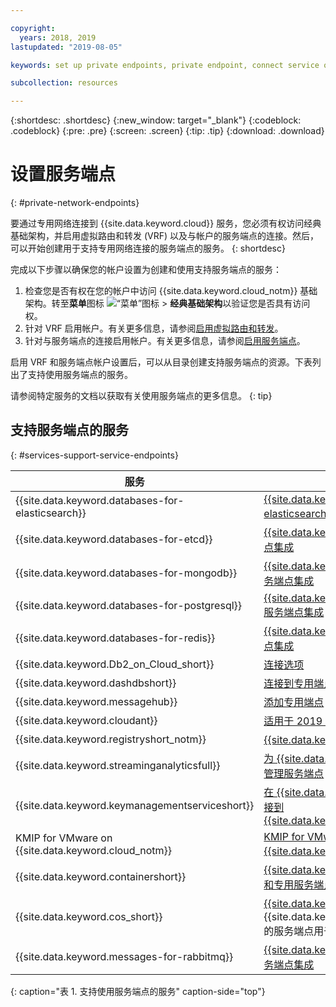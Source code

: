```yaml
---

copyright:
  years: 2018, 2019
lastupdated: "2019-08-05"

keywords: set up private endpoints, private endpoint, connect service over private network, 

subcollection: resources

---
```


{:shortdesc: .shortdesc}
{:new_window: target="_blank"}
{:codeblock: .codeblock}
{:pre: .pre}
{:screen: .screen}
{:tip: .tip}
{:download: .download}

# 设置服务端点
{: #private-network-endpoints}

要通过专用网络连接到 {{site.data.keyword.cloud}} 服务，您必须有权访问经典基础架构，并启用虚拟路由和转发 (VRF) 以及与帐户的服务端点的连接。然后，可以开始创建用于支持专用网络连接的服务端点的服务。
{: shortdesc}

完成以下步骤以确保您的帐户设置为创建和使用支持服务端点的服务：

1. 检查您是否有权在您的帐户中访问 {{site.data.keyword.cloud_notm}} 基础架构。转至**菜单**图标 ![“菜单”图标](../icons/icon_hamburger.svg) > **经典基础架构**以验证您是否具有访问权。
2. 针对 VRF 启用帐户。有关更多信息，请参阅[启用虚拟路由和转发](/docs/account?topic=account-vrf-service-endpoint#vrf)。
3. 针对与服务端点的连接启用帐户。有关更多信息，请参阅[启用服务端点](/docs/account?topic=account-vrf-service-endpoint#service-endpoint)。

启用 VRF 和服务端点帐户设置后，可以从目录创建支持服务端点的资源。下表列出了支持使用服务端点的服务。 

请参阅特定服务的文档以获取有关使用服务端点的更多信息。
{: tip}

## 支持服务端点的服务
{: #services-support-service-endpoints}

|服务|文档|
|-------------------|-------------------------------|
| {{site.data.keyword.databases-for-elasticsearch}} | [{{site.data.keyword.databases-for-elasticsearch}} 服务端点集成](/docs/services/databases-for-elasticsearch?topic=cloud-databases-service-endpoints) |
| {{site.data.keyword.databases-for-etcd}} | [{{site.data.keyword.databases-for-etcd}} 服务端点集成](/docs/services/databases-for-etcd?topic=cloud-databases-service-endpoints) |
| {{site.data.keyword.databases-for-mongodb}} | [{{site.data.keyword.databases-for-mongodb}} 服务端点集成](/docs/services/databases-for-mongodb?topic=cloud-databases-service-endpoints) |
| {{site.data.keyword.databases-for-postgresql}} | [{{site.data.keyword.databases-for-postgresql}} 服务端点集成](/docs/services/databases-for-postgresql?topic=cloud-databases-service-endpoints)|
| {{site.data.keyword.databases-for-redis}} | [{{site.data.keyword.databases-for-redis}} 服务端点集成](/docs/services/databases-for-redis?topic=cloud-databases-service-endpoints)|
| {{site.data.keyword.Db2_on_Cloud_short}} | [连接选项](/docs/services/Db2onCloud?topic=Db2onCloud-connect_options) |
| {{site.data.keyword.dashdbshort}} | [连接到专用端点](/docs/services/Db2whc?topic=Db2whc-connect_options#priv_endpt) |
|{{site.data.keyword.messagehub}} | [添加专用端点](/docs/services/EventStreams?topic=eventstreams-manage_endpoints#add_endpoint) |
| {{site.data.keyword.cloudant}}  |  [适用于 2019 年 1 月 1 日后部署的所有专用硬件套餐](/docs/services/Cloudant/api?topic=cloudant-ibm-cloud-public#dedicated-hardware-plan) |
| {{site.data.keyword.registryshort_notm}} | [{{site.data.keyword.registryshort_notm}} 文档](/docs/services/Registry?topic=va-va_index) |
| {{site.data.keyword.streaminganalyticsfull}} |  [为 {{site.data.keyword.streaminganalyticsshort}} 管理服务端点](/docs/services/StreamingAnalytics?topic=StreamingAnalytics-manage_endpoints#manage_endpoints) |
| {{site.data.keyword.keymanagementserviceshort}} | [在 {{site.data.keyword.cloud_notm}} 专用网络上连接到 {{site.data.keyword.keymanagementserviceshort}}](/docs/services/key-protect?topic=key-protect-private-endpoints) |
| KMIP for VMware on {{site.data.keyword.cloud_notm}} | [KMIP for VMware on {{site.data.keyword.cloud_notm}} 文档](/docs/services/vmwaresolutions/services?topic=vmware-solutions-kmip_standalone_considerations#kmip_standalone_considerations-install)|
| {{site.data.keyword.containershort}} | [{{site.data.keyword.containershort_notm}} 的公共和专用服务端点](/docs/containers?topic=containers-cs_network_ov#cs_network_ov_master_private) |
| {{site.data.keyword.cos_short}} | [{{site.data.keyword.cos_short}}](/docs/services/cloud-object-storage?topic=cloud-object-storage-advanced-endpoints) 将 {{site.data.keyword.keymanagementserviceshort}} 的服务端点用于其 BYOK 集成|
| {{site.data.keyword.messages-for-rabbitmq}} | [{{site.data.keyword.messages-for-rabbitmq}} 服务端点集成](/docs/services/messages-for-rabbitmq?topic=cloud-databases-service-endpoints)| 
{: caption="表 1. 支持使用服务端点的服务" caption-side="top"}











